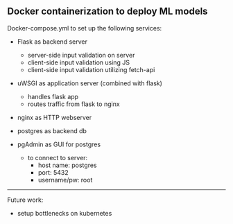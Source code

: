 ## Docker containerization to deploy ML models

Docker-compose.yml to set up the following services:

* Flask as backend server
	* server-side input validation on server
	* client-side input validation using JS
	* client-side input validation utilizing fetch-api
* uWSGI as application server (combined with flask)
	* handles flask app
	* routes traffic from flask to nginx
* nginx as HTTP webserver

* postgres as backend db

* pgAdmin as GUI for postgres 
	* to connect to server:
		* host name: postgres
		* port: 5432
		* username/pw: root
___________________________________________________________________________________________________

Future work:
* setup bottlenecks on kubernetes

